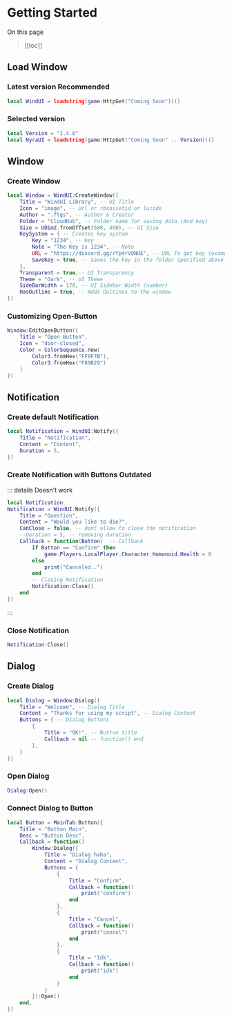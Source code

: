 # Getting Started

On this page
> [[toc]]

## Load Window
### Latest version <Badge type="info">Recommended</Badge>
```lua
local WindUI = loadstring(game:HttpGet("Coming Soon"))()
```

### Selected version
```lua
local Version = "1.4.0"
local NyraUI = loadstring(game:HttpGet("Coming Soon" .. Version))()
```

## Window

### Create Window
```lua
local Window = WindUI:CreateWindow({
    Title = "WindUI Library", -- UI Title
    Icon = "image", -- Url or rbxassetid or lucide
    Author = ".ftgs", -- Author & Creator
    Folder = "CloudHub", -- Folder name for saving data (And key)
    Size = UDim2.fromOffset(580, 460), -- UI Size
    KeySystem = { -- Creates key system
        Key = "1234", -- key
        Note = "The Key is 1234", -- Note
        URL = "https://discord.gg/rYp4rVQNUE", -- URL To get key (example: Discord)
        SaveKey = true, -- Saves the key in the folder specified above
    }, 
    Transparent = true,-- UI Transparency
    Theme = "Dark", -- UI Theme
    SideBarWidth = 170, -- UI Sidebar Width (number)
    HasOutline = true, -- Adds Oultines to the window
})
```

### Customizing Open-Button
```lua
Window:EditOpenButton({
    Title = "Open Button",
    Icon = "door-closed",
    Color = ColorSequence.new(
        Color3.fromHex("FF0F7B"), 
        Color3.fromHex("F89B29")
    )
})
```

## Notification

### Create default Notification
```lua
local Notification = WindUI:Notify({
    Title = "Notification",
    Content = "Content",
    Duration = 5,
})
```

### Create Notification with Buttons <Badge type="danger">Outdated</Badge>
::: details Doesn't work
```lua
local Notification
Notification = WindUI:Notify({
    Title = "Question",
    Content = "Would you like to die?",
    CanClose = false, -- dont allow to close the notification
    --Duration = 5, -- removing duration
    Callback = function(Button)  -- Callback
        if Button == "Confirm" then
            game.Players.LocalPlayer.Character.Humanoid.Health = 0
        else
            print("Canceled..")
        end
        -- Closing Notification
        Notification:Close()
    end
})
```
:::

### Close Notification
```lua
Notification:Close()
```

## Dialog

### Create Dialog
```lua
local Dialog = Window:Dialog({
    Title = "Welcome", -- Dialog Title
    Content = "Thanks for using my script", -- Dialog Content
    Buttons = { -- Dialog Buttons
        {
            Title = "OK!", -- Button title
            Callback = nil -- function() end
        },
    }
})

```


### Open Dialog
```lua
Dialog:Open()
```



### Connect Dialog to Button

```lua
local Button = MainTab:Button({
    Title = "Button Main",
    Desc = "Button Desc",
    Callback = function()
        Window:Dialog({
            Title = "Dialog haha",
            Content = "Dialog Content",
            Buttons = {
                {
                    Title = "Confirm",
                    Callback = function()
                        print("confirm")
                    end
                },
                {
                    Title = "Cancel",
                    Callback = function()
                        print("cancel")
                    end
                },
                {
                    Title = "Idk",
                    Callback = function()
                        print("idk")
                    end
                }
            }
        }):Open()
    end,
})
```
